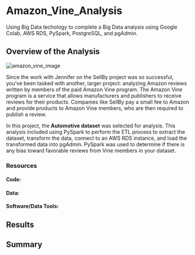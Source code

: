 # Amazon_Vine_Analysis
Using Big Data techology to complete a Big Data analysis using Google Colab, AWS RDS, PySpark, PostgreSQL, and pgAdmin.

## Overview of the Analysis
![amazon_vine_image](https://user-images.githubusercontent.com/94148420/162590757-c6b5e1e7-e145-4bfe-ab97-1346d37b4fe1.jpg)

Since the work with Jennifer on the SellBy project was so successful, you’ve been tasked with another, larger project: analyzing Amazon reviews written by members of the paid Amazon Vine program. The Amazon Vine program is a service that allows manufacturers and publishers to receive reviews for their products. Companies like SellBy pay a small fee to Amazon and provide products to Amazon Vine members, who are then required to publish a review.

In this project, the **Automotive dataset** was selected for analysis. This analysis included using PySpark to perform the ETL process to extract the dataset, transform the data, connect to an AWS RDS instance, and load the transformed data into pgAdmin. PySpark was used to determine if there is any bias toward favorable reviews from Vine members in your dataset.

### Resources
#### Code:



#### Data:



#### Software/Data Tools:



## Results



## Summary

